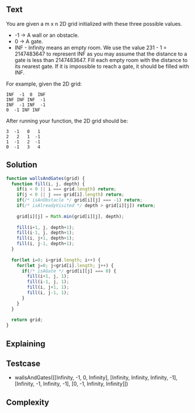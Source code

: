 ## Text
You are given a m x n 2D grid initialized with these three possible values.
- -1 -> A wall or an obstacle.
- 0 -> A gate.
- INF - Infinity means an empty room. We use the value 231 - 1 = 2147483647 to represent INF as you may assume that the distance to a gate is less than 2147483647.
Fill each empty room with the distance to its nearest gate. If it is impossible to reach a gate, it should be filled with INF.

For example, given the 2D grid:
```
INF  -1  0  INF
INF INF INF  -1
INF  -1 INF  -1
0  -1 INF INF
```

After running your function, the 2D grid should be:
```
3  -1   0   1
2   2   1  -1
1  -1   2  -1
0  -1   3   4
```

## Solution
```javascript
function wallsAndGates(grid) {
  function fill(i, j, depth) {
    if(i < 0 || i === grid.length) return;
    if(j < 0 || j === grid[i].length) return;
    if(/* isAnObstacle */ grid[i][j] === -1) return;
    if(/* isAlreadyVisited */ depth > grid[i][j]) return;
    
    grid[i][j] = Math.min(grid[i][j], depth);
    
    fill(i+1, j, depth+1);
    fill(i-1, j, depth+1);
    fill(i, j+1, depth+1);
    fill(i, j-1, depth+1);
  }
  
  for(let i=0; i<grid.length; i++) {
    for(let j=0; j<grid[i].length; j++) {
      if(/* isAGate */ grid[i][j] === 0) {
        fill(i+1, j, 1);
        fill(i-1, j, 1);
        fill(i, j+1, 1);
        fill(i, j-1, 1);
      }
    }
  }
  
  return grid;
}
```

## Explaining

## Testcase
- wallsAndGates([[Infinity, -1, 0, Infinity], [Infinity, Infinity, Infinity, -1], [Infinity, -1, Infinity, -1], [0, -1, Infinity, Infinity]])

## Complexity

